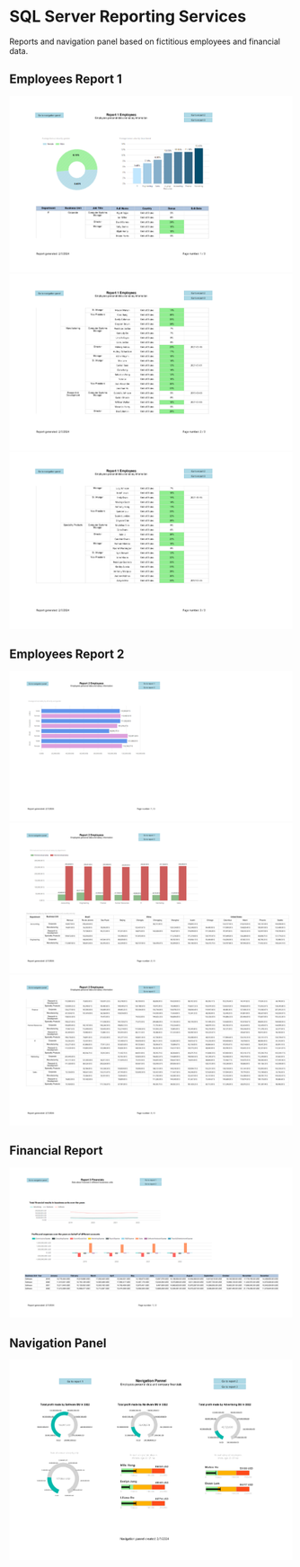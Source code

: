 # SQL Server Reporting Services
Reports and navigation panel based on fictitious employees and financial data.

## Employees Report 1
![Employees Report 1_1](https://github.com/KarolinaLewinska/SSRS-Report/blob/master/ReportsScreenshots/EmployeesReport1_1.jpg) <br>
![Employees Report 1_2](https://github.com/KarolinaLewinska/SSRS-Report/blob/master/ReportsScreenshots/EmployeesReport1_2.jpg) <br>
![Employees Report 1_3](https://github.com/KarolinaLewinska/SSRS-Report/blob/master/ReportsScreenshots/EmployeesReport1_3.jpg) <br>

## Employees Report 2
![Employees Report 2_1](https://github.com/KarolinaLewinska/SSRS-Report/blob/master/ReportsScreenshots/EmployeesReport2_1.jpg) <br>
![Employees Report 2_2](https://github.com/KarolinaLewinska/SSRS-Report/blob/master/ReportsScreenshots/EmployeesReport2_2.jpg) <br>
![Employees Report 2_3](https://github.com/KarolinaLewinska/SSRS-Report/blob/master/ReportsScreenshots/EmployeesReport2_3.jpg) <br>

## Financial Report
![FinancialsReport](https://github.com/KarolinaLewinska/SSRS-Report/blob/master/ReportsScreenshots/FinancialsReport.jpg) <br>

## Navigation Panel
![Navigation Panel](https://github.com/KarolinaLewinska/SSRS-Report/blob/master/ReportsScreenshots/NavigationPanel.jpg) <br>
